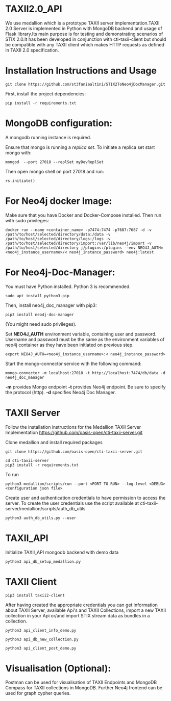 # TAXII2.0_API


We use medallion which is a prototype TAXII server implementation.TAXII 2.0 Server is implemented in Python with MongoDB backend and usage of Flask library.Its main purpose is for testing and demonstrating scenarios of STIX 2.0.It has been developed in conjunction with cti-taxii-client but should be compatible with any TAXII client which makes HTTP requests as defined in TAXII 2.0 specification.

# Installation Instructions and Usage


~~~
git clone https://github.com/st3faniaalt1ni/STIX2ToNeo4jDocManager.git
~~~

First, install the project dependencies:
~~~
pip install -r requirements.txt
~~~



# MongoDB configuration:

A mongodb running instance is required. 

Ensure that mongo is running a *replica set*. To initiate a replica set start mongo with:
~~~	 	 	 	
mongod  --port 27018 --replSet myDevReplSet
~~~
Then open mongo shell on port 27018 and run:
~~~
rs.initiate()
~~~

# For Neo4j docker Image:

Make sure that you have Docker and Docker-Compose installed.
Then run with sudo privileges:

~~~
docker run --name <container_name> -p7474:7474 -p7687:7687 -d -v /path/to/host/selected/directory/data:/data -v /path/to/host/selected/directory/logs:/logs -v /path/to/host/selected/directory/import:/var/lib/neo4j/import -v /path/to/host/selected/directory j/plugins:/plugins --env NEO4J_AUTH=<neo4j_instance_username>/< neo4j_instance_password> neo4j:latest
~~~


# For Neo4j-Doc-Manager:

You must have Python installed. Python 3 is recommended.
~~~
sudo apt install python3-pip
~~~

Then, install neo4j_doc_manager with pip3:
~~~
pip3 install neo4j-doc-manager
~~~
(You might need sudo privileges).


 Set  **NEO4J_AUTH** environment variable, containing  user and password. Username and password must be the same as the environment variables of neo4j container as they have been initiated on previous step.
~~~
export NEO4J_AUTH=<neo4j_instance_username>:< neo4j_instance_password>

~~~

Start the mongo-connector service with the following command:
~~~
mongo-connector -m localhost:27018 -t http://localhost:7474/db/data -d neo4j_doc_manager
~~~
**-m** provides Mongo endpoint
**-t** provides Neo4j endpoint. Be sure to specify the protocol (http).
**-d** specifies Neo4j Doc Manager.


# TAXII Server 

 Follow the installation instructions for the Medallion TAXII Server Implementation
 https://github.com/oasis-open/cti-taxii-server.git

Clone medallion and install required packages
~~~ 
git clone https://github.com/oasis-open/cti-taxii-server.git

cd cti-taxii-server
pip3 install -r requirements.txt
~~~
To run
~~~
python3 medallion/scripts/run --port <PORT TO RUN> --log-level <DEBUG> <configuration json file>
~~~ 
 

Create user and authentication credentials to have  permission to access the server. To create the user credentials use the script available at cti-taxii-server/medallion/scripts/auth_db_utils
~~~
python3 auth_db_utils.py --user
~~~

# TAXII_API
Initialize  TAXII_API mongodb backend with demo data
~~~
python3 api_db_setup_medallion.py 
~~~

# TAXII Client
 
 ~~~
 pip3 install taxii2-client
 ~~~
 




After having created the appropriate credentials you can get information about TAXII Server, available Api's  and TAXII Collections, import a new TAXII collection in your Api or/and import STIX stream data as bundles in a collection.
~~~
python3 api_client_info_demo.py
~~~
~~~
python3 api_db_new_collection.py 
~~~
~~~
python3 api_client_post_demo.py 
~~~

# Visualisation (Optional):
Postman can be used for visualisation of TAXII Endpoints  and MongoDB Compass  for TAXII collections in MongoDB. Further Neo4j frontend can be used for graph cypher queries.
